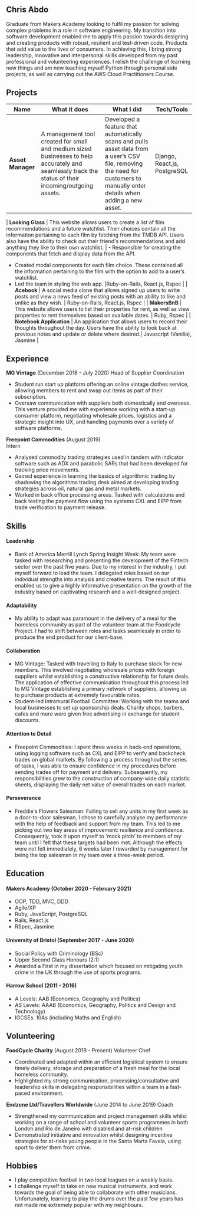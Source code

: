 ## Chris Abdo
Graduate from Makers Academy looking to fulfil my passion for solving complex problems in a role in software engineering. My transition into software development enabled me to apply this passion towards designing and creating products with robust, resilient and test-driven code. Products that add value to the lives of consumers. In achieving this, I bring strong leadership, innovative and interpersonal skills developed from my past professional and volunteering experiences. I relish the challenge of learning new things and am now teaching myself Python through personal side projects, as well as carrying out the AWS Cloud Practitioners Course.

## Projects

| Name                         | What it does      | What I did        | Tech/Tools        |
| ---------------------------- | ----------------- | ----------------- | ----------------- |
| **Asset Manager**            |A management tool created for small and medium sized businesses to help accurately and seamlessly track the status of their incoming/outgoing assets.| Developed a feature that automatically scans and pulls asset data from a user’s CSV file, removing the need for customers to manually enter details when adding a new asset.| Django, React.js, PostgreSQL |


| **Looking Glass**            | This website allows users to create a list of film recommendations and a future watchlist. Their choices contain all the information pertaining to each film by fetching from the TMDB API. Users also have the ability to check out their friend's recommendations and add anything they like to their own watchlist. | -	Responsible for creating the components that fetch and display data from the API.
-	Created modal components for each film choice. These contained all the information pertaining to the film with the option to add to a user’s watchlist.
-	Led the team in styling the web app. |Ruby-on-Rails, React.js, Rspec |
| **Acebook** | A social media clone that allows signed up users to write posts and view a news feed of existing posts with an ability to like and unlike as they wish. | Ruby-on-Rails, React.js, Rspec |
| **MakersBnB** | This website allows users to list their properties for rent, as well as view properties to rent themselves based on available dates. | Ruby, Rspec |
| **Notebook Application** | An application that allows users to record their thoughts throughout the day. Users have the ability to look back at previous notes and update or delete where desired.| Javascript (Vanilla), Jasmine |

## Experience

**MG Vintage** (December 2018 - July 2020)  Head of Supplier Coordination

- Student run start up platform offering an online vintage clothes service, allowing members to rent and swap out items as part of their subscription.
- Oversaw communication with suppliers both domestically and overseas. This venture provided me with experience working with a start-up consumer platform, negotiating wholesale prices, logistics and a strategic insight into UX, and handling payments over a variety of software platforms.

**Freepoint Commodities** (August 2019)  
Intern

- Analysed commodity trading strategies used in tandem with indicator software such as ADX and parabolic SARs that had been developed for tracking price movements.
- Gained experience in learning the basics of algorithmic trading by shadowing the algorithms trading desk aimed at developing trading strategies across oil, natural gas and metal markets.
- Worked in back office processing areas. Tasked with calculations and back testing the payment flow using the systems CXL and EIPP from trade verification to payment release.

## Skills

#### Leadership

- Bank of America Merrill Lynch Spring Insight Week: My team were tasked with researching and presenting the development of the Fintech sector over the past five years. Due to my interest in the industry, I put myself forward to lead the team. I delegated roles based on our individual strengths into analysis and creative teams. The result of this enabled us to give a highly informative presentation on the growth of the industry based on captivating research and a well-designed project.

#### Adaptability

- My ability to adapt was paramount in the delivery of a meal for the homeless community as part of the volunteer team at the Foodcycle Project. I had to shift between roles and tasks seamlessly in order to produce the end product for our client-base.


#### Collaboration

- MG Vintage: Tasked with travelling to Italy to purchase stock for new members. This involved negotiating wholesale prices with foreign suppliers whilst establishing a constructive relationship for future deals. The application of effective communication throughout this process led to MG Vintage establishing a primary network of suppliers, allowing us to purchase products at extremely favourable rates.
- Student-led Intramural Football Committee: Working with the teams and local businesses to set up sponsorship deals. Charity shops, barbers, cafes and more were given free advertising in exchange for student discounts.

#### Attention to Detail

- Freepoint Commodities: I spent three weeks in back-end operations, using logging software such as CXL and EIPP to verify and backcheck trades on global markets. By following a process throughout the series of tasks, I was able to ensure confidence in my procedures before sending trades off for payment and delivery. Subsequently, my responsibilities grew to the construction of company-wide daily statistic sheets, displaying the daily net value of overall trades on each market.

#### Perseverance

- Freddie's Flowers Salesman: Failing to sell any units in my first week as a door-to-door salesman, I chose to carefully analyse my performance with the help of feedback and support from my team. This led to me picking out two key areas of improvement: resilience and confidence. Consequently, took it upon myself to 'mock pitch' to members of my team until I felt that these targets had been met. Although the effects were not felt immediately, 6 weeks later I rewarded by management for being the top salesman in my team over a three-week period.

## Education

#### Makers Academy (October 2020 - February 2021)

- OOP, TDD, MVC, DDD
- Agile/XP
- Ruby, JavaScript, PostgreSQL
- Rails, React.js
- RSpec, Jasmine

#### University of Bristol (September 2017 - June 2020)

- Social Policy with Criminology (BSc)
- Upper Second Class Honours (2:1)
- Awarded a First in my dissertation which focused on mitigating youth crime in the UK through the use of sports programs.

#### Harrow School (2011 - 2016)

- A Levels: AAB (Economics, Geography and Politics)
- AS Levels: AAAB (Economics, Geography, Politics and Design and Technology)
- IGCSEs: 10As (including Maths and English)

## Volunteering

**FoodCycle Charity** (August 2019 - Present) Volunteer Chef
- Coordinated and adapted within an efficient logistical system to ensure timely delivery, storage and preparation of a fresh meal for the local homeless community.
-	Highlighted my strong communication, processing/consultative and leadership skills in delegating responsibilities within a team in a fast-paced environment.

**Endzone Ltd/Travellers Worldwide**  (June 2014 to June 2019) Coach
- Strengthened my communication and project management skills whilst working on a range of school and volunteer sports programmes in both London and Rio de Janeiro with disabled and at-risk children
-	Demonstrated initiative and innovation whilst designing incentive strategies for at-risks young people in the Santa Marta Favela, using sport to deter them from crime.
## Hobbies

- I play competitive football in two local leagues on a weekly basis.
- I challenge myself to take on new musical instruments, and work towards the goal of being able to collaborate with other musicians. Unfortunately, learning to play the drums over the past few years has not made me extremely popular with my neighbours.
